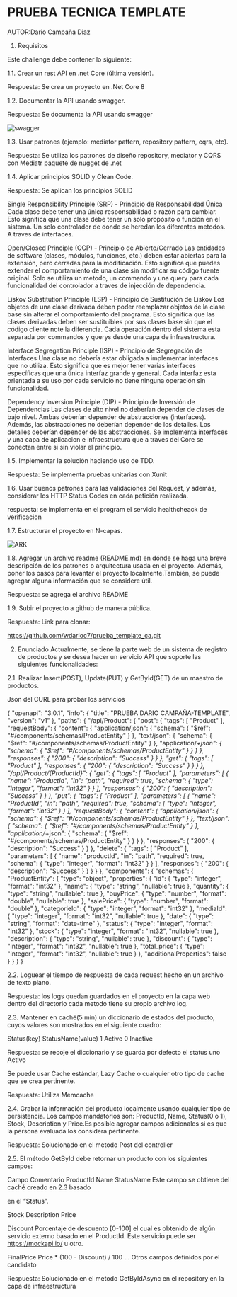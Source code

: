 # PRUEBA TECNICA TEMPLATE 

AUTOR:Dario Campaña Diaz

1. Requisitos

Este challenge debe contener lo siguiente:

1.1. Crear un rest API en .net Core (última versión).

Respuesta: Se crea un proyecto en .Net Core 8

1.2. Documentar la API usando swagger.

Respuesta: Se documenta la API usando swagger

![swagger](https://i.postimg.cc/MG4kSkbX/Captura-de-pantalla-2024-08-31-165753.png)

1.3. Usar patrones (ejemplo: mediator pattern, repository pattern, cqrs, etc).

Respuesta: Se utiliza los patrones de diseño repository, mediator y CQRS con Mediatr paquete de nugget de .net

1.4. Aplicar principios SOLID y Clean Code.

Respuesta: Se aplican los principios SOLID 

Single Responsibility Principle (SRP) - Principio de Responsabilidad Única
Cada clase debe tener una única responsabilidad o razón para cambiar. Esto significa que una clase debe tener un solo propósito o función en el sistema. Un solo controlador de donde se heredan los diferentes metodos. A traves de interfaces.

Open/Closed Principle (OCP) - Principio de Abierto/Cerrado
Las entidades de software (clases, módulos, funciones, etc.) deben estar abiertas para la extensión, pero cerradas para la modificación. Esto significa que puedes extender el comportamiento de una clase sin modificar su código fuente original. Solo se utiliza un metodo, un commando y una query para cada funcionalidad del controlador a traves de injección de dependencia.

Liskov Substitution Principle (LSP) - Principio de Sustitución de Liskov
Los objetos de una clase derivada deben poder reemplazar objetos de la clase base sin alterar el comportamiento del programa. Esto significa que las clases derivadas deben ser sustituibles por sus clases base sin que el código cliente note la diferencia. Cada operación dentro del sistema esta separada por commandos y querys desde una capa de infraestructura.

Interface Segregation Principle (ISP) - Principio de Segregación de Interfaces
Una clase no debería estar obligada a implementar interfaces que no utiliza. Esto significa que es mejor tener varias interfaces específicas que una única interfaz grande y general. Cada interfaz esta orientada a su uso por cada servicio no tiene ninguna operación sin funcionalidad.

Dependency Inversion Principle (DIP) - Principio de Inversión de Dependencias
Las clases de alto nivel no deberían depender de clases de bajo nivel. Ambas deberían depender de abstracciones (interfaces). Además, las abstracciones no deberían depender de los detalles. Los detalles deberían depender de las abstracciones. Se implementa interfaces y una capa de aplicacion e infraestructura que a traves del Core se conectan entre si sin violar el principio.

1.5. Implementar la solución haciendo uso de TDD.

Respuesta: Se implementa pruebas unitarias con Xunit

1.6. Usar buenos patrones para las validaciones del Request, y además,
considerar los HTTP Status Codes en cada petición realizada.

respuesta: se implementa en el program el servicio healthcheack de verificacion

1.7. Estructurar el proyecto en N-capas.

![ARK](https://i.postimg.cc/rsMf6gbK/Captura-de-pantalla-2024-08-31-171232.png)

1.8. Agregar un archivo readme (README.md) en dónde se haga una breve
descripción de los patrones o arquitectura usada en el proyecto. Además,
poner los pasos para levantar el proyecto localmente.También, se puede
agregar alguna información que se considere útil.

Respuesta: se agrega el archivo README

1.9. Subir el proyecto a github de manera pública.

Respuesta: Link para clonar:

https://github.com/wdarioc7/prueba_template_ca.git

2. Enunciado
Actualmente, se tiene la parte web de un sistema de registro de productos y se
desea hacer un servicio API que soporte las siguientes funcionalidades:

2.1. Realizar Insert(POST), Update(PUT) y GetById(GET) de un maestro de
productos.

Json del CURL para probar los servicios

{
    "openapi": "3.0.1",
    "info": {
        "title": "PRUEBA DARIO CAMPAÑA-TEMPLATE",
        "version": "v1"
    },
    "paths": {
        "/api/Product": {
            "post": {
                "tags": [
                    "Product"
                ],
                "requestBody": {
                    "content": {
                        "application/json": {
                            "schema": {
                                "$ref": "#/components/schemas/ProductEntity"
                            }
                        },
                        "text/json": {
                            "schema": {
                                "$ref": "#/components/schemas/ProductEntity"
                            }
                        },
                        "application/*+json": {
                            "schema": {
                                "$ref": "#/components/schemas/ProductEntity"
                            }
                        }
                    }
                },
                "responses": {
                    "200": {
                        "description": "Success"
                    }
                }
            },
            "get": {
                "tags": [
                    "Product"
                ],
                "responses": {
                    "200": {
                        "description": "Success"
                    }
                }
            }
        },
        "/api/Product/{ProductId}": {
            "get": {
                "tags": [
                    "Product"
                ],
                "parameters": [
                    {
                        "name": "ProductId",
                        "in": "path",
                        "required": true,
                        "schema": {
                            "type": "integer",
                            "format": "int32"
                        }
                    }
                ],
                "responses": {
                    "200": {
                        "description": "Success"
                    }
                }
            },
            "put": {
                "tags": [
                    "Product"
                ],
                "parameters": [
                    {
                        "name": "ProductId",
                        "in": "path",
                        "required": true,
                        "schema": {
                            "type": "integer",
                            "format": "int32"
                        }
                    }
                ],
                "requestBody": {
                    "content": {
                        "application/json": {
                            "schema": {
                                "$ref": "#/components/schemas/ProductEntity"
                            }
                        },
                        "text/json": {
                            "schema": {
                                "$ref": "#/components/schemas/ProductEntity"
                            }
                        },
                        "application/*+json": {
                            "schema": {
                                "$ref": "#/components/schemas/ProductEntity"
                            }
                        }
                    }
                },
                "responses": {
                    "200": {
                        "description": "Success"
                    }
                }
            },
            "delete": {
                "tags": [
                    "Product"
                ],
                "parameters": [
                    {
                        "name": "productId",
                        "in": "path",
                        "required": true,
                        "schema": {
                            "type": "integer",
                            "format": "int32"
                        }
                    }
                ],
                "responses": {
                    "200": {
                        "description": "Success"
                    }
                }
            }
        }
    },
    "components": {
        "schemas": {
            "ProductEntity": {
                "type": "object",
                "properties": {
                    "id": {
                        "type": "integer",
                        "format": "int32"
                    },
                    "name": {
                        "type": "string",
                        "nullable": true
                    },
                    "quantity": {
                        "type": "string",
                        "nullable": true
                    },
                    "buyPrice": {
                        "type": "number",
                        "format": "double",
                        "nullable": true
                    },
                    "salePrice": {
                        "type": "number",
                        "format": "double"
                    },
                    "categorieId": {
                        "type": "integer",
                        "format": "int32"
                    },
                    "mediaId": {
                        "type": "integer",
                        "format": "int32",
                        "nullable": true
                    },
                    "date": {
                        "type": "string",
                        "format": "date-time"
                    },
                    "status": {
                        "type": "integer",
                        "format": "int32"
                    },
                    "stock": {
                        "type": "integer",
                        "format": "int32",
                        "nullable": true
                    },
                    "description": {
                        "type": "string",
                        "nullable": true
                    },
                    "discount": {
                        "type": "integer",
                        "format": "int32",
                        "nullable": true
                    },
                    "total_price": {
                        "type": "integer",
                        "format": "int32",
                        "nullable": true
                    }
                },
                "additionalProperties": false
            }
        }
    }
}

2.2. Loguear el tiempo de respuesta de cada request hecho en un archivo de
texto plano.

Respuesta: los logs quedan guardados en el proyecto en la capa web dentro del directorio cada metodo tiene su propio archivo log.

2.3. Mantener en caché(5 min) un diccionario de estados del producto, cuyos
valores son mostrados en el siguiente cuadro:

Status(key) StatusName(value)
1 Active
0 Inactive

Respuesta: se recoje el diccionario y se guarda por defecto el status uno Activo

Se puede usar Cache estándar, Lazy Cache o cualquier otro tipo de cache
que se crea pertinente.

Respuesta: Utiliza Memcache

2.4. Grabar la información del producto localmente usando cualquier tipo de
persistencia. Los campos mandatorios son: ProductId, Name, Status(0 o 1),
Stock, Description y Price.Es posible agregar campos adicionales si es que
la persona evaluada los considera pertinente.

Respuesta: Solucionado en el metodo Post del controller

2.5. El método GetById debe retornar un producto con los siguientes campos:

Campo Comentario
ProductId
Name
StatusName Este campo se obtiene del caché creado en 2.3 basado

en el “Status”.

Stock
Description
Price

Discount Porcentaje de descuento [0-100] el cual es obtenido de
algún servicio externo basado en el ProductId. Este
servicio puede ser https://mockapi.io/ u otro.

FinalPrice Price * (100 - Discount) / 100
... Otros campos definidos por el candidato

Respuesta: Solucionado en el metodo GetByIdAsync en el repository en la capa de infraestructura

